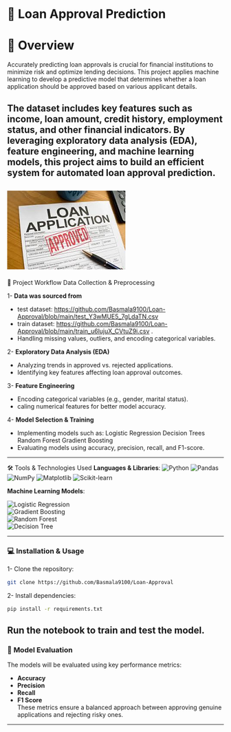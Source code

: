 # 🏦 Loan Approval Prediction

# 📜 Overview
Accurately predicting loan approvals is crucial for financial institutions to minimize risk and optimize lending decisions. This project applies machine learning to develop a predictive model that determines whether a loan application should be approved based on various applicant details.

The dataset includes key features such as income, loan amount, credit history, employment status, and other financial indicators. By leveraging exploratory data analysis (EDA), feature engineering, and machine learning models, this project aims to build an efficient system for automated loan approval prediction.
---
![Loan Approval](https://github.com/Basmala9100/Loan-Approval/blob/main/loan_approval.jpeg)
---
🚀 Project Workflow
Data Collection & Preprocessing

1- **Data was sourced from**
  - test dataset: https://github.com/Basmala9100/Loan-Approval/blob/main/test_Y3wMUE5_7gLdaTN.csv 
  - train dataset: https://github.com/Basmala9100/Loan-Approval/blob/main/train_u6lujuX_CVtuZ9i.csv . 
  - Handling missing values, outliers, and encoding categorical variables.

2- **Exploratory Data Analysis (EDA)**
  - Analyzing trends in approved vs. rejected applications.
  - Identifying key features affecting loan approval outcomes.

3- **Feature Engineering**
  - Encoding categorical variables (e.g., gender, marital status).
  - caling numerical features for better model accuracy.

4- **Model Selection & Training**
  - Implementing models such as:
    Logistic Regression
    Decision Trees
    Random Forest
    Gradient Boosting
  - Evaluating models using accuracy, precision, recall, and F1-score.
---
🛠️ Tools & Technologies Used
**Languages & Libraries**:
![Python](https://img.shields.io/badge/Python-3776AB?style=flat&logo=python&logoColor=white) ![Pandas](https://img.shields.io/badge/Pandas-150458?style=flat&logo=pandas&logoColor=white) ![NumPy](https://img.shields.io/badge/NumPy-013243?style=flat&logo=numpy&logoColor=white) ![Matplotlib](https://img.shields.io/badge/Matplotlib-315796?style=flat&logo=matplotlib&logoColor=white)  ![Scikit-learn](https://img.shields.io/badge/Scikit--learn-F7931E?style=flat&logo=scikit-learn&logoColor=white)

**Machine Learning Models**:

![Logistic Regression](https://img.shields.io/badge/Logistic_Regression-blue)  
![Gradient Boosting](https://img.shields.io/badge/Gradient_Boosting-orange)  
![Random Forest](https://img.shields.io/badge/Random_Forest-228B22?style=flat)  
![Decision Tree](https://img.shields.io/badge/Decision_Tree-228B22?style=flat&logo=scikit-learn&logoColor=white)  

---
### 💻 **Installation & Usage**
1- Clone the repository:
  ```bash
  git clone https://github.com/Basmala9100/Loan-Approval
  ```

2- Install dependencies:
  ```bash
  pip install -r requirements.txt
  ```
Run the notebook to train and test the model.
---
### 🧠 **Model Evaluation**  
The models will be evaluated using key performance metrics:
- **Accuracy**  
- **Precision**  
- **Recall**  
- **F1 Score**  
These metrics ensure a balanced approach between approving genuine applications and rejecting risky ones.
---





